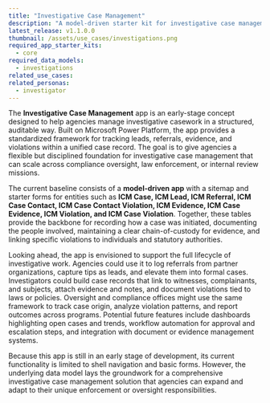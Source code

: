 ```yaml
---
title: "Investigative Case Management"
description: "A model-driven starter kit for investigative case management — centralize leads, referrals, evidence, and violations to streamline case workflows and auditing."
latest_release: v1.1.0.0
thumbnail: /assets/use_cases/investigations.png
required_app_starter_kits:
  - core
required_data_models:
  - investigations
related_use_cases:
related_personas:
  - investigator
---
```


The **Investigative Case Management** app is an early-stage concept designed to help agencies manage investigative casework in a structured, auditable way. Built on Microsoft Power Platform, the app provides a standardized framework for tracking leads, referrals, evidence, and violations within a unified case record. The goal is to give agencies a flexible but disciplined foundation for investigative case management that can scale across compliance oversight, law enforcement, or internal review missions.

The current baseline consists of a **model-driven app** with a sitemap and starter forms for entities such as **ICM Case, ICM Lead, ICM Referral, ICM Case Contact, ICM Case Contact Violation, ICM Evidence, ICM Case Evidence, ICM Violation, and ICM Case Violation**. Together, these tables provide the backbone for recording how a case was initiated, documenting the people involved, maintaining a clear chain-of-custody for evidence, and linking specific violations to individuals and statutory authorities.

Looking ahead, the app is envisioned to support the full lifecycle of investigative work. Agencies could use it to log referrals from partner organizations, capture tips as leads, and elevate them into formal cases. Investigators could build case records that link to witnesses, complainants, and subjects, attach evidence and notes, and document violations tied to laws or policies. Oversight and compliance offices might use the same framework to track case origin, analyze violation patterns, and report outcomes across programs. Potential future features include dashboards highlighting open cases and trends, workflow automation for approval and escalation steps, and integration with document or evidence management systems.

Because this app is still in an early stage of development, its current functionality is limited to shell navigation and basic forms. However, the underlying data model lays the groundwork for a comprehensive investigative case management solution that agencies can expand and adapt to their unique enforcement or oversight responsibilities.
